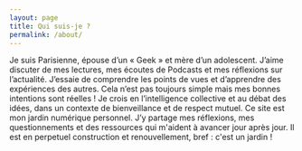 ```yaml
---
layout: page
title: Qui suis-je ?
permalink: /about/
---
```


Je suis Parisienne, épouse d’un « Geek » et mère d’un adolescent. J’aime discuter de mes lectures, mes écoutes de Podcasts et mes réflexions sur l’actualité. J’essaie de comprendre les points de vues et d’apprendre des expériences des autres. Cela n’est pas toujours simple mais mes bonnes intentions sont réelles ! Je crois en l’intelligence collective et au débat des idées, dans un contexte de bienveillance et de respect mutuel. Ce site est mon jardin numérique personnel. J’y partage mes réflexions, mes questionnements et des ressources qui m'aident à avancer jour après jour. Il est en perpetuel construction et renouvellement, bref : c'est un jardin !
